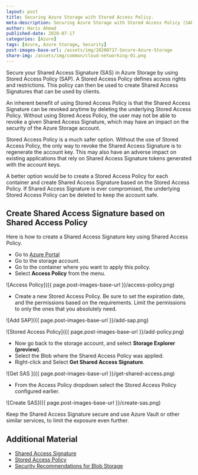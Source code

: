 ```yaml
---
layout: post
title: Securing Azure Storage with Stored Access Policy.
meta-description: Securing Azure Storage with Stored Access Policy (SAP) and Shared Access Token (SAS).
author: Haris Ahmad
published-date: 2020-07-17
categories: [Azure]
tags: [Azure, Azure Storage, Security]
post-images-base-url: /assets/img/20200717-Secure-Azure-Storage
share-img: /assets/img/common/cloud-networking-01.png
---
```


Secure your Shared Access Signature (SAS) in Azure Storage by using Stored Access Policy (SAP). A Stored Access Policy defines access rights and restrictions. This policy can then be used to create Shared Access Signatures that can be used by clients.

An inherent benefit of using Stored Access Policy is that the Shared Access Signature can be revoked anytime by deleting the underlying Stored Access Policy. Without using Stored Acess Policy, the user may not be able to revoke a given Shared Access Signature, which may have an impact on the security of the Azure Storage account.

Stored Access Policy is a much safer option. Without the use of Stored Access Policy, the only way to revoke the Shared Access Signature is to regenerate the account key. This may also have an adverse impact on existing applications that rely on Shared Access Signature tokens generated with the account keys.

A better option would be to create a Stored Access Policy for each container and create Shared Access Signature based on the Stored Access Policy. If Shared Access Signature is ever compromised, the underlying Stored Access Policy can be deleted to keep the account safe.

## Create Shared Access Signature based on Shared Access Policy
Here is how to create a Shared Access Signature key using Shared Access Policy.
* Go to [Azure Portal](https://portal.azure.com)
* Go to the storage account.
* Go to the container where you want to apply this policy.
* Select **Access Policy** from the menu.

![Access Policy]({{ page.post-images-base-url }}/access-policy.png)

* Create a new Stored Access Policy. Be sure to set the expiration date, and the permissions based on the requirements. Limit the permissions to only the ones that you absolutely need.

![Add SAP]({{ page.post-images-base-url }}/add-sap.png)

![Stored Access Policy]({{ page.post-images-base-url }}/add-policy.png)
* Now go back to the storage account, and select **Storage Explorer (preview)**. 
* Select the Blob where the Shared Access Policy was applied. 
* Right-click and Select **Get Shared Access Signature**.

![Get SAS ]({{ page.post-images-base-url }}/get-shared-access.png)

* From the Access Policy dropdown select the Stored Access Policy configured earlier.

![Create SAS]({{ page.post-images-base-url }}/create-sas.png)

Keep the Shared Access Signature secure and use Azure Vault or other similar services, to limit the exposure even further.

## Additional Material
* [Shared Access Signature](https://docs.microsoft.com/en-us/azure/storage/common/storage-sas-overview)
* [Stored Access Policy](https://docs.microsoft.com/en-us/rest/api/storageservices/define-stored-access-policy)
* [Security Recommendations for Blob Storage](https://docs.microsoft.com/en-us/azure/storage/blobs/security-recommendations)




